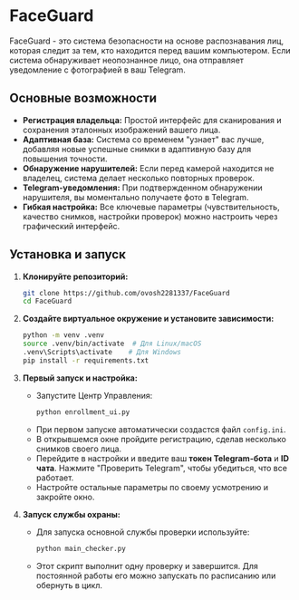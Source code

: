 # FaceGuard

FaceGuard - это система безопасности на основе распознавания лиц, которая следит за тем, кто находится перед вашим компьютером. Если система обнаруживает неопознанное лицо, она отправляет уведомление с фотографией в ваш Telegram.

## Основные возможности

- **Регистрация владельца:** Простой интерфейс для сканирования и сохранения эталонных изображений вашего лица.
- **Адаптивная база:** Система со временем "узнает" вас лучше, добавляя новые успешные снимки в адаптивную базу для повышения точности.
- **Обнаружение нарушителей:** Если перед камерой находится не владелец, система делает несколько повторных проверок.
- **Telegram-уведомления:** При подтвержденном обнаружении нарушителя, вы моментально получаете фото в Telegram.
- **Гибкая настройка:** Все ключевые параметры (чувствительность, качество снимков, настройки проверок) можно настроить через графический интерфейс.

## Установка и запуск

1.  **Клонируйте репозиторий:**
    ```bash
    git clone https://github.com/ovosh2281337/FaceGuard
    cd FaceGuard
    ```

2.  **Создайте виртуальное окружение и установите зависимости:**
    ```bash
    python -m venv .venv
    source .venv/bin/activate  # Для Linux/macOS
    .venv\Scripts\activate    # Для Windows
    pip install -r requirements.txt
    ```

3.  **Первый запуск и настройка:**
    - Запустите Центр Управления:
      ```bash
      python enrollment_ui.py
      ```
    - При первом запуске автоматически создастся файл `config.ini`.
    - В открывшемся окне пройдите регистрацию, сделав несколько снимков своего лица.
    - Перейдите в настройки и введите ваш **токен Telegram-бота** и **ID чата**. Нажмите "Проверить Telegram", чтобы убедиться, что все работает.
    - Настройте остальные параметры по своему усмотрению и закройте окно.

4.  **Запуск службы охраны:**
    - Для запуска основной службы проверки используйте:
      ```bash
      python main_checker.py
      ```
    - Этот скрипт выполнит одну проверку и завершится. Для постоянной работы его можно запускать по расписанию или обернуть в цикл.


